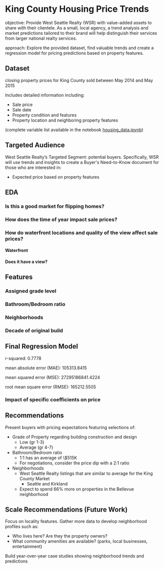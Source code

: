 # King County Housing Price Trends

objective: Provide West Seattle Realty (WSR) with value-added assets to share with their clientele. As a small, local agency, a trend analysis and market predictions tailored to their brand will help distinguish their services from larger national realty services.

approach: Explore the provided dataset, find valuable trends and create a regression model for pricing predictions based on property features.

## Dataset

closing property prices for King County sold between May 2014 and May 2015

Includes detailed information including: 
* Sale price
* Sale date
* Property condition and features
* Property location and neighboring property features 

(complete variable list available in the notebook <a href="housing_data.ipynb">housing_data.ipynb</a>)



## Targeted Audience

West Seattle Realty’s Targeted Segment: potential buyers. Specifically, WSR will use trends and insights to create a Buyer's Need-to-Know document for those who are interested in: 
* Expected price based on property features


## EDA

### Is this a good market for flipping homes?

### How does the time of year impact sale prices?

### How do waterfront locations and quality of the view affect sale prices?

#### Waterfront

#### Does it have a view?

## Features

### Assigned grade level

### Bathroom/Bedroom ratio

### Neighborhoods

### Decade of original build

## Final Regression Model

r-squared:  0.7778

mean absolute error (MAE):  105313.8415

mean squared error (MSE):  27295186841.4224

root mean square error (RMSE):  165212.5505

### Impact of specific coefficients on price

## Recommendations

Present buyers with pricing expectations featuring selections of:
* Grade of Property regarding building construction and design
    * Low (gr 1-3)
    * Average (gr 4-7)
* Bathroom/Bedroom ratio 
    * 1:1 has an average of \\$515K
    * For negotiations, consider the price dip with a 2:1 ratio
* Neighborhoods
    * West Seattle Realty listings that are similar to average for the King County Market
        * Seattle and Kirkland
    * Expect to spend 66% more on properties in the Bellevue neighborhood


## Scale Recommendations (Future Work)

Focus on locality features. Gather more data to develop neighborhood profiles such as:
* Who lives here? Are they the property owners?
* What community amenities are available? (parks, local businesses, entertainment)

Build year-over-year case studies showing neighborhood trends and predictions

